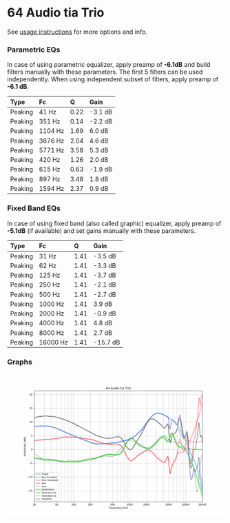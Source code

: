 # 64 Audio tia Trio
See [usage instructions](https://github.com/jaakkopasanen/AutoEq#usage) for more options and info.

### Parametric EQs
In case of using parametric equalizer, apply preamp of **-6.1dB** and build filters manually
with these parameters. The first 5 filters can be used independently.
When using independent subset of filters, apply preamp of **-6.1 dB**.

| Type    | Fc      |    Q | Gain    |
|:--------|:--------|:-----|:--------|
| Peaking | 41 Hz   | 0.22 | -3.1 dB |
| Peaking | 351 Hz  | 0.14 | -2.2 dB |
| Peaking | 1104 Hz | 1.69 | 6.0 dB  |
| Peaking | 3676 Hz | 2.04 | 4.6 dB  |
| Peaking | 5771 Hz | 3.58 | 5.3 dB  |
| Peaking | 420 Hz  | 1.26 | 2.0 dB  |
| Peaking | 615 Hz  | 0.63 | -1.9 dB |
| Peaking | 897 Hz  | 3.48 | 1.8 dB  |
| Peaking | 1594 Hz | 2.37 | 0.9 dB  |

### Fixed Band EQs
In case of using fixed band (also called graphic) equalizer, apply preamp of **-5.1dB**
(if available) and set gains manually with these parameters.

| Type    | Fc       |    Q | Gain     |
|:--------|:---------|:-----|:---------|
| Peaking | 31 Hz    | 1.41 | -3.5 dB  |
| Peaking | 62 Hz    | 1.41 | -3.3 dB  |
| Peaking | 125 Hz   | 1.41 | -3.7 dB  |
| Peaking | 250 Hz   | 1.41 | -2.1 dB  |
| Peaking | 500 Hz   | 1.41 | -2.7 dB  |
| Peaking | 1000 Hz  | 1.41 | 3.9 dB   |
| Peaking | 2000 Hz  | 1.41 | -0.9 dB  |
| Peaking | 4000 Hz  | 1.41 | 4.8 dB   |
| Peaking | 8000 Hz  | 1.41 | 2.7 dB   |
| Peaking | 16000 Hz | 1.41 | -15.7 dB |

### Graphs
![](./64%20Audio%20tia%20Trio.png)